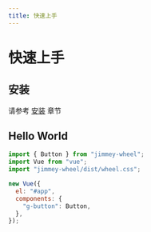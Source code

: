 ```yaml
---
title: 快速上手
---
```


# 快速上手

## 安装

请参考 [安装](../install/) 章节

## Hello World

```javascript
import { Button } from "jimmey-wheel";
import Vue from "vue";
import "jimmey-wheel/dist/wheel.css";

new Vue({
  el: "#app",
  components: {
    "g-button": Button,
  },
});
```

